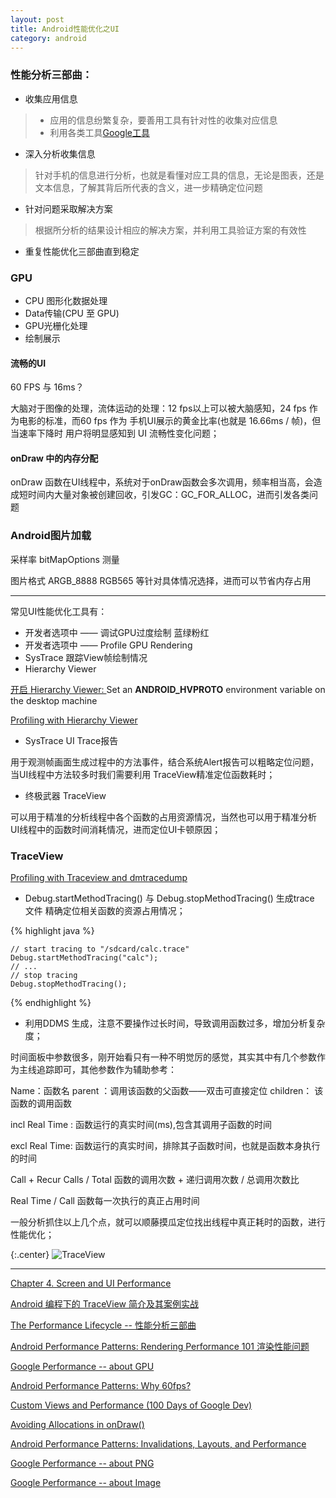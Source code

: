 ```yaml
---
layout: post
title: Android性能优化之UI
category: android
---
```


### 性能分析三部曲：

* 收集应用信息

> * 应用的信息纷繁复杂，要善用工具有针对性的收集对应信息   
> * 利用各类工具[Google工具](http://developer.android.com/sdk/index.html)


* 深入分析收集信息   

> 针对手机的信息进行分析，也就是看懂对应工具的信息，无论是图表，还是文本信息，了解其背后所代表的含义，进一步精确定位问题

* 针对问题采取解决方案

> 根据所分析的结果设计相应的解决方案，并利用工具验证方案的有效性       


* 重复性能优化三部曲直到稳定


### GPU

* CPU 图形化数据处理    
* Data传输(CPU    至   GPU)      
* GPU光栅化处理       
* 绘制展示

#### 流畅的UI

60 FPS  与  16ms？

大脑对于图像的处理，流体运动的处理：12 fps以上可以被大脑感知，24 fps 作为电影的标准，而60 fps 作为 手机UI展示的黄金比率(也就是 16.66ms / 帧)，但当速率下降时 用户将明显感知到 UI 流畅性变化问题；

#### onDraw 中的内存分配

onDraw 函数在UI线程中，系统对于onDraw函数会多次调用，频率相当高，会造成短时间内大量对象被创建回收，引发GC：GC\_FOR\_ALLOC，进而引发各类问题


### Android图片加载

采样率 bitMapOptions 测量

图片格式 ARGB_8888  RGB565 等针对具体情况选择，进而可以节省内存占用



---

常见UI性能优化工具有：

*  开发者选项中 —— 调试GPU过度绘制  蓝绿粉红                 
*  开发者选项中 ——  Profile GPU Rendering                     
*  SysTrace 跟踪View帧绘制情况                                                         
*  Hierarchy Viewer

[开启 Hierarchy Viewer: ](https://developer.android.com/tools/performance/hierarchy-viewer/index.html) Set an **ANDROID\_HVPROTO** environment variable on the desktop machine

[Profiling with Hierarchy Viewer](https://developer.android.com/intl/zh-cn/tools/performance/hierarchy-viewer/profiling.html#InterpretingResults)

* SysTrace UI Trace报告

用于观测帧画面生成过程中的方法事件，结合系统Alert报告可以粗略定位问题，当UI线程中方法较多时我们需要利用 TraceView精准定位函数耗时；





* 终极武器 TraceView

可以用于精准的分析线程中各个函数的占用资源情况，当然也可以用于精准分析UI线程中的函数时间消耗情况，进而定位UI卡顿原因；


### TraceView

[Profiling with Traceview and dmtracedump](http://developer.android.com/intl/zh-cn/tools/debugging/debugging-tracing.html)

* Debug.startMethodTracing() 与 Debug.stopMethodTracing() 生成trace 文件 精确定位相关函数的资源占用情况；

{% highlight java %}

    // start tracing to "/sdcard/calc.trace"
    Debug.startMethodTracing("calc");
    // ...
    // stop tracing
    Debug.stopMethodTracing();

{% endhighlight %}

* 利用DDMS 生成，注意不要操作过长时间，导致调用函数过多，增加分析复杂度；

时间面板中参数很多，刚开始看只有一种不明觉厉的感觉，其实其中有几个参数作为主线追踪即可，其他参数作为辅助参考：

Name：函数名  parent ：调用该函数的父函数——双击可直接定位  children： 该函数的调用函数

incl Real Time :  函数运行的真实时间(ms),包含其调用子函数的时间

excl Real Time:    函数运行的真实时间，排除其子函数时间，也就是函数本身执行的时间

Call + Recur Calls / Total 函数的调用次数 + 递归调用次数 / 总调用次数比

Real Time / Call  函数每一次执行的真正占用时间

一般分析抓住以上几个点，就可以顺藤摸瓜定位找出线程中真正耗时的函数，进行性能优化；

{:.center}
![TraceView](http://img.oncelee.com/assets%2Fimg%2F20160225%2FTraceView.JPG)


---

[Chapter 4. Screen and UI Performance](https://www.safaribooksonline.com/library/view/high-performance-android/9781491913994/ch04.html)

[Android 编程下的 TraceView 简介及其案例实战](http://www.cnblogs.com/sunzn/p/3192231.html)


[The Performance Lifecycle -- 性能分析三部曲](https://www.youtube.com/watch?v=_kKTGK-Cb_4&list=PLWz5rJ2EKKc9CBxr3BVjPTPoDPLdPIFCE&index=18&feature=iv&src_vid=GajI0uKyAGE&annotation_id=annotation_778442405)

[Android Performance Patterns: Rendering Performance 101 渲染性能问题](https://www.youtube.com/watch?v=HXQhu6qfTVU&list=PLOU2XLYxmsIKEOXh5TwZEv89aofHzNCiu&index=1&feature=iv&src_vid=OrLEoIsMIAc&annotation_id=annotation_2612916337)

[Google Performance -- about GPU](https://www.youtube.com/watch?v=WH9AFhgwmDw&list=PLWz5rJ2EKKc9CBxr3BVjPTPoDPLdPIFCE&index=6&feature=iv&src_vid=1WqcEHXRWpM&annotation_id=annotation_427001817)

[Android Performance Patterns: Why 60fps?](https://www.youtube.com/watch?v=CaMTIgxCSqU&list=PLOU2XLYxmsIKEOXh5TwZEv89aofHzNCiu&index=4&feature=iv&src_vid=WH9AFhgwmDw&annotation_id=annotation_82533007)

[Custom Views and Performance (100 Days of Google Dev)](https://www.youtube.com/watch?v=zK2i7ivzK7M&list=PLOU2XLYxmsIKEOXh5TwZEv89aofHzNCiu&index=40)

[Avoiding Allocations in onDraw()](https://www.youtube.com/watch?v=HAK5acHQ53E&feature=iv&src_vid=_kKTGK-Cb_4&annotation_id=annotation_2096336547)

[Android Performance Patterns: Invalidations, Layouts, and Performance](https://www.youtube.com/watch?v=we6poP0kw6E&list=UU_x5XG1OV2P6uZZ5FSM9Ttw&feature=iv&src_vid=CaMTIgxCSqU&annotation_id=annotation_107155567)

[Google Performance -- about PNG](https://www.youtube.com/watch?v=2TUvmlGoDrw&feature=iv&src_vid=1WqcEHXRWpM&annotation_id=annotation_2477902193)

[Google Performance -- about Image](https://www.youtube.com/watch?v=1WqcEHXRWpM&feature=iv&src_vid=SA4j6KKjMRk&annotation_id=annotation_2988823891)
